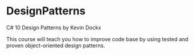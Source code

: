 # DesignPatterns
C# 10 Design Patterns
by Kevin Dockx

This course will teach you how to improve code base by using tested and proven object-oriented design patterns.
